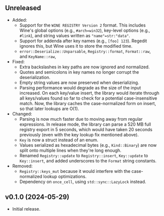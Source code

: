 ## Unreleased

* Added:
  * Support for the `WINE REGISTRY Version 2` format.
    This includes Wine's global options (e.g., `#arch=win32`),
    key-level options (e.g., `#link`),
    and string values written as `"name"=str:"data"`.
  * Support for addenda after key names (e.g., `[foo] 123`).
    Regedit ignores this, but Wine uses it to store the modified time.
  * `error::Deserialize::Unparsable`, `Registry::format`, `Format::raw`, and `KeyName::raw`,
* Fixed:
  * Extra backslashes in key paths are now ignored and normalized.
  * Quotes and semicolons in key names no longer corrupt the deserialization.
  * Empty string values are now preserved when deserializing.
  * Parsing performance would degrade as the size of the input increased.
    On each key/value insert,
    the library would iterate through all keys/values found so far
    to check for a potential case-insensitive match.
    Now, the library caches the case-normalized form on insert,
    so that later lookups are O(1).
* Changed:
  * Parsing is now much faster due to moving away from regular expressions.
    In release mode, the library can parse a 520 MB full registry export in 5 seconds,
    which would have taken 20 seconds previously
    (even with the key lookup fix mentioned above).
  * `Key` is now a struct instead of an enum.
  * Values serialized as hexadecimal bytes (e.g., `Kind::Binary`)
    are now split onto multiple lines when they're long enough.
  * Renamed `Registry::update` to `Registry::insert`,
    `Key::update` to `Key::insert`,
    and added underscores to the `Format` string constants.
* Removed:
  * `Registry::keys_mut` because it would interfere with the case-normalized lookup optimizations.
  * Dependency on `once_cell`, using `std::sync::LazyLock` instead.

## v0.1.0 (2024-05-29)

* Initial release.

